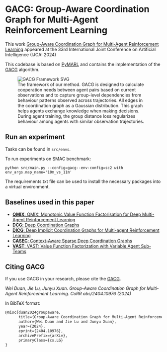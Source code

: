# GACG: Group-Aware Coordination Graph for Multi-Agent Reinforcement Learning

This work [Group-Aware Coordination Graph for Multi-Agent Reinforcement Learning]([[https://ieeexplore.ieee.org/document/9755440](https://www.ijcai.org/proceedings/2024/434)]) appeared at the 33rd International Joint
Conference on Artificial Intelligence (IJCAI 2024)

This codebase is based on [PyMARL](https://github.com/oxwhirl/pymarl) and contains the implementation
of the [GACG](https://arxiv.org/abs/2404.10976) algorithm.

<figure>
  <img src="https://github.com/Wei9711/GACG/raw/main/GroupAwareCG.svg" alt="GACG Framework SVG">
  <figcaption> The framework of our method. GACG is designed to calculate cooperation needs between agent pairs based on current observations and to capture group-level dependencies from behaviour patterns observed across trajectories. All edges in the coordination graph as a Gaussian distribution. This graph helps agents exchange knowledge when making decisions.  During agent training, the group distance loss regularizes behaviour among agents with similar observation trajectories.
</figcaption>
</figure>

## Run an experiment 

Tasks can be found in `src/envs`. 

To run experiments on SMAC benchmark:
```shell
python src/main.py --config=gacg--env-config=sc2 with env_args.map_name='10m_vs_11m' 
```

The requirements.txt file can be used to install the necessary packages into a virtual environment.

## Baselines used in this paper
- [**QMIX**: QMIX: Monotonic Value Function Factorisation for Deep Multi-Agent Reinforcement Learning](https://arxiv.org/abs/1803.11485)
- [**DCG**: Deep Coordination Graphs](https://arxiv.org/abs/1910.00091)
- [**DICG**: Deep Implicit Coordination Graphs for Multi-agent Reinforcement Learning](https://arxiv.org/abs/2006.11438) 
- [**CASEC**: Context-Aware Sparse Deep Coordination Graphs](https://arxiv.org/abs/2106.02886)
- [**VAST**: VAST: Value Function Factorization with Variable Agent Sub-Teams](https://proceedings.neurips.cc/paper_files/paper/2021/hash/c97e7a5153badb6576d8939469f58336-Abstract.html)


## Citing GACG 

If you use GACG  in your research, please cite the [GACG](https://arxiv.org/abs/2404.10976).

*Wei Duan, Jie Lu, Junyu Xuan. Group-Aware Coordination Graph for Multi-Agent Reinforcement Learning. CoRR abs/2404.10976 (2024)*

In BibTeX format:

```tex
@misc{duan2024groupaware,
      title={Group-Aware Coordination Graph for Multi-Agent Reinforcement Learning}, 
      author={Wei Duan and Jie Lu and Junyu Xuan},
      year={2024},
      eprint={2404.10976},
      archivePrefix={arXiv},
      primaryClass={cs.LG}
}
